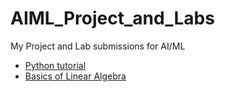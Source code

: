 # AIML_Project_and_Labs
My Project and Lab submissions for AI/ML

* [Python tutorial](https://colab.research.google.com/github/YahyaHussain/AIML_Project_and_Labs/blob/main/python_tutorial.ipynb)
* [Basics of Linear Algebra](https://colab.research.google.com/github/YahyaHussain/AIML_Project_and_Labs/blob/main/basics_of_linear_algebra.ipynb)
